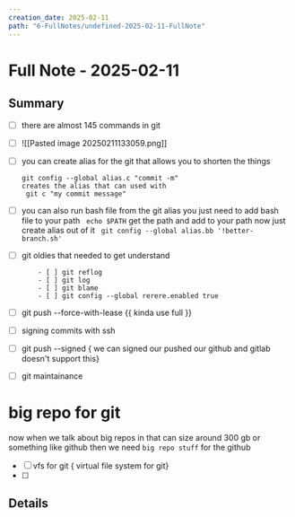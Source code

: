 ```yaml
---
creation_date: 2025-02-11
path: "6-FullNotes/undefined-2025-02-11-FullNote"
---
```

# Full Note - 2025-02-11

## Summary
- [ ] there are almost 145 commands in git 
- [ ] ![[Pasted image 20250211133059.png]]
- [ ] you can create alias for the git that allows you to shorten the things

	```
	git config --global alias.c "commit -m"
	creates the alias that can used with 
	 git c "my commit message"
	```
- [ ]  you can also run bash file from the git alias 
     you just need to add bash file to your path 
	    ` echo $PATH`
	    get the path and add to your path now just create alias out of it
	    ` git config --global alias.bb '!better-branch.sh'`
- [ ] git oldies that needed to get understand
	```
		- [ ] git reflog
		- [ ] git log 
		- [ ] git blame
		- [ ] git config --global rerere.enabled true
	```
- [ ] git push --force-with-lease {{ kinda use full }}
- [ ] signing commits with ssh
- [ ] git push --signed { we can signed our pushed our github and gitlab doesn't support this}
- [ ] git maintainance

# big repo for git

now when we talk about big repos in that can size around 300 gb or something like github then we need  `big repo stuff` for the github

- [ ] vfs for git { virtual file system for git}
- [ ] 
## Details
